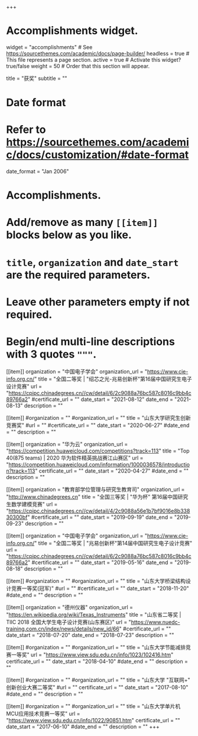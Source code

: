 +++
# Accomplishments widget.
widget = "accomplishments"  # See https://sourcethemes.com/academic/docs/page-builder/
headless = true  # This file represents a page section.
active = true  # Activate this widget? true/false
weight = 50  # Order that this section will appear.

title = "获奖"
subtitle = ""

# Date format
#   Refer to https://sourcethemes.com/academic/docs/customization/#date-format
date_format = "Jan 2006"

# Accomplishments.
#   Add/remove as many `[[item]]` blocks below as you like.
#   `title`, `organization` and `date_start` are the required parameters.
#   Leave other parameters empty if not required.
#   Begin/end multi-line descriptions with 3 quotes `"""`.
[[item]]
  organization = "中国电子学会"
  organization_url = "https://www.cie-info.org.cn/"
  title = "全国二等奖 | \"绍芯之光-兆易创新杯\"第16届中国研究生电子设计竞赛"
  url = "https://cpipc.chinadegrees.cn//cw/detail/6/2c9088a76bc587c8016c9bb4c89766a2"
  #certificate_url = ""
  date_start = "2021-08-12"
  date_end = "2021-08-13"
  description = ""


[[item]]
  #organization = ""
  #organization_url = ""
  title = "山东大学研究生创新竞赛奖"
  #url = ""
  #certificate_url = ""
  date_start = "2020-06-27"
  #date_end = ""
  description = ""


[[item]]
  organization = "华为云"
  organization_url = "https://competition.huaweicloud.com/competitions?track=113"
  title = "Top 40(875 teams) | 2020 华为软件精英挑战赛江山赛区"
  url = "https://competition.huaweicloud.com/information/1000036578/introduction?track=113"
  certificate_url = ""
  date_start = "2020-04-27"
  #date_end = ""
  description = ""

[[item]]
  organization = "教育部学位管理与研究生教育司"
  organization_url = "http://www.chinadegrees.cn"
  title = "全国三等奖 | \"华为杯\" 第16届中国研究生数学建模竞赛"
  url = "https://cpipc.chinadegrees.cn//cw/detail/4/2c9088a56e1b7bf9016e8b33830300bf"
  #certificate_url = ""
  date_start = "2019-09-19"
  date_end = "2019-09-23"
  description = ""

[[item]]
  organization = "中国电子学会"
  organization_url = "https://www.cie-info.org.cn/"
  title = "全国二等奖 | \"兆易创新杯\"第14届中国研究生电子设计竞赛"
  url = "https://cpipc.chinadegrees.cn//cw/detail/6/2c9088a76bc587c8016c9bb4c89766a2"
  #certificate_url = ""
  date_start = "2019-05-16"
  date_end = "2019-08-18"
  description = ""
 
[[item]]
  #organization = ""
  #organization_url = ""
  title = "山东大学桥梁结构设计竞赛一等奖(冠军)"
  #url = ""
  #certificate_url = ""
  date_start = "2018-11-20"
  #date_end = ""
  description = ""
 
[[item]]
  organization = "德州仪器"
  organization_url = "https://en.wikipedia.org/wiki/Texas_Instruments"
  title = "山东省二等奖 | TIIC 2018 全国大学生电子设计竞赛(山东赛区)"
  url = "https://www.nuedc-training.com.cn/index/news/details/new_id/66"
  #certificate_url = ""
  date_start = "2018-07-20"
  date_end = "2018-07-23"
  description = ""
  
[[item]]
  #organization = ""
  #organization_url = ""
  title = "山东大学节能减排竞赛一等奖"
  url = "https://www.view.sdu.edu.cn/info/1023/102416.htm"
  certificate_url = ""
  date_start = "2018-04-10"
  #date_end = ""
  description = ""

[[item]]
  #organization = ""
  #organization_url = ""
  title = "山东大学 \"互联网+\" 创新创业大赛二等奖"
  #url = ""
  certificate_url = ""
  date_start = "2017-08-10"
  #date_end = ""
  description = ""

[[item]]
  #organization = ""
  #organization_url = ""
  title = "山东大学单片机MCU应用技术竞赛一等奖"
  url = "https://www.view.sdu.edu.cn/info/1022/90851.htm"
  certificate_url = ""
  date_start = "2017-06-10"
  #date_end = ""
  description = ""
+++
